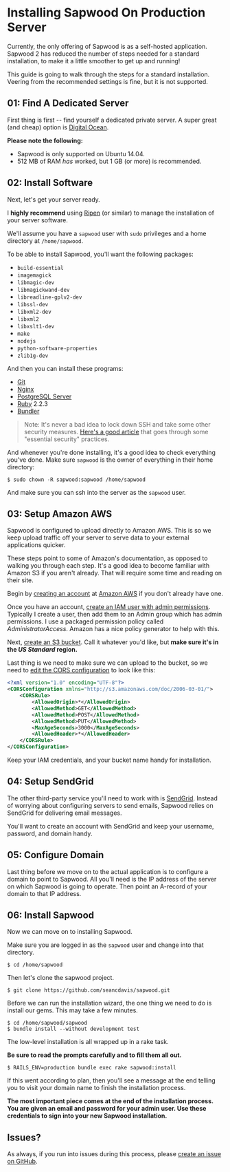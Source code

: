 # Installing Sapwood On Production Server

Currently, the only offering of Sapwood is as a self-hosted application. Sapwood 2 has reduced the number of steps needed for a standard installation, to make it a little smoother to get up and running!

This guide is going to walk through the steps for a standard installation. Veering from the recommended settings is fine, but it is not supported.

## 01: Find A Dedicated Server

First thing is first -- find yourself a dedicated private server. A super great (and cheap) option is [Digital Ocean](https://www.digitalocean.com/).

**Please note the following:**

- Sapwood is only supported on Ubuntu 14.04.
- 512 MB of RAM _has_ worked, but 1 GB (or more) is recommended.

## 02: Install Software

Next, let's get your server ready.

I **highly recommend** using [Ripen](https://github.com/seancdavis/ripen) (or similar) to manage the installation of your server software.

We'll assume you have a `sapwood` user with `sudo` privileges and a home directory at `/home/sapwood`.

To be able to install Sapwood, you'll want the following packages:

- `build-essential`
- `imagemagick`
- `libmagic-dev`
- `libmagickwand-dev`
- `libreadline-gplv2-dev`
- `libssl-dev`
- `libxml2-dev`
- `libxml2`
- `libxslt1-dev`
- `make`
- `nodejs`
- `python-software-properties`
- `zlib1g-dev`

And then you can install these programs:

- [Git](http://git-scm.com/)
- [Nginx](http://nginx.org/)
- [PostgreSQL Server](http://www.postgresql.org/)
- [Ruby](https://www.ruby-lang.org/en/) 2.2.3
- [Bundler](http://bundler.io/)

> Note: It's never a bad idea to lock down SSH and take some other security measures. [Here's a good article](http://plusbryan.com/my-first-5-minutes-on-a-server-or-essential-security-for-linux-servers) that goes through some "essential security" practices.

And whenever you're done installing, it's a good idea to check everything you've done. Make sure `sapwood` is the owner of everything in their home directory:

```text
$ sudo chown -R sapwood:sapwood /home/sapwood
```

And make sure you can ssh into the server as the `sapwood` user.

## 03: Setup Amazon AWS

Sapwood is configured to upload directly to Amazon AWS. This is so we keep upload traffic off your server to serve data to your external applications quicker.

These steps point to some of Amazon's documentation, as opposed to walking you through each step. It's a good idea to become familiar with Amazon S3 if you aren't already. That will require some time and reading on their site.

Begin by [creating an account](http://docs.aws.amazon.com/AmazonS3/latest/gsg/SigningUpforS3.html) at [Amazon AWS](https://aws.amazon.com/) if you don't already have one.

Once you have an account, [create an IAM user with admin permissions](http://docs.aws.amazon.com/IAM/latest/UserGuide/console.html). Typically I create a user, then add them to an Admin group which has admin permissions. I use a packaged permission policy called _AdministratorAccess_. Amazon has a nice policy generator to help with this.

Next, [create an S3 bucket](http://docs.aws.amazon.com/AmazonS3/latest/gsg/CreatingABucket.html). Call it whatever you'd like, but **make sure it's in the _US Standard_ region.**

Last thing is we need to make sure we can upload to the bucket, so we need to [edit the CORS configuration](http://docs.aws.amazon.com/AmazonS3/latest/dev/cors.html) to look like this:

```xml
<?xml version="1.0" encoding="UTF-8"?>
<CORSConfiguration xmlns="http://s3.amazonaws.com/doc/2006-03-01/">
    <CORSRule>
        <AllowedOrigin>*</AllowedOrigin>
        <AllowedMethod>GET</AllowedMethod>
        <AllowedMethod>POST</AllowedMethod>
        <AllowedMethod>PUT</AllowedMethod>
        <MaxAgeSeconds>3000</MaxAgeSeconds>
        <AllowedHeader>*</AllowedHeader>
    </CORSRule>
</CORSConfiguration>
```

Keep your IAM credentials, and your bucket name handy for installation.

## 04: Setup SendGrid

The other third-party service you'll need to work with is [SendGrid](http://sendgrid.com/). Instead of worrying about configuring servers to send emails, Sapwood relies on SendGrid for delivering email messages.

You'll want to create an account with SendGrid and keep your username, password, and domain handy.

## 05: Configure Domain

Last thing before we move on to the actual application is to configure a domain to point to Sapwood. All you'll need is the IP address of the server on which Sapwood is going to operate. Then point an A-record of your domain to that IP address.

## 06: Install Sapwood

Now we can move on to installing Sapwood.

Make sure you are logged in as the `sapwood` user and change into that directory.

```text
$ cd /home/sapwood
```

Then let's clone the sapwood project.

```text
$ git clone https://github.com/seancdavis/sapwood.git
```

Before we can run the installation wizard, the one thing we need to do is install our gems. This may take a few minutes.

```text
$ cd /home/sapwood/sapwood
$ bundle install --without development test
```

The low-level installation is all wrapped up in a rake task.

**Be sure to read the prompts carefully and to fill them all out.**

```text
$ RAILS_ENV=production bundle exec rake sapwood:install
```

If this went according to plan, then you'll see a message at the end telling you to visit your domain name to finish the installation process.

**The most important piece comes at the end of the installation process. You are given an email and password for your admin user. Use these credentials to sign into your new Sapwood installation.**

## Issues?

As always, if you run into issues during this process, please [create an issue on GitHub](https://github.com/seancdavis/sapwood/issues/new).
